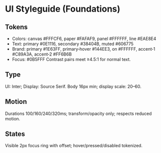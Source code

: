 # UI Styleguide (Foundations)

## Tokens
- Colors: canvas #FFFCF6, paper #FAFAF9, panel #FFFFFF, line #EAE8E4
- Text: primary #0E1116, secondary #38404B, muted #606775
- Brand: primary #1E63FF, primary‑hover #144EE3, on #FFFFFF, accent‑1 #C89A3A, accent‑2 #FF6B6B
- Focus: #0B5FFF
Contrast pairs meet ≥4.5:1 for normal text.

## Type
UI: Inter; Display: Source Serif. Body 16px min; display scale: 20–60.

## Motion
Durations 100/160/240/320ms; transform/opacity only; respects reduced motion.

## States
Visible 2px focus ring with offset; hover/pressed/disabled tokenized.

